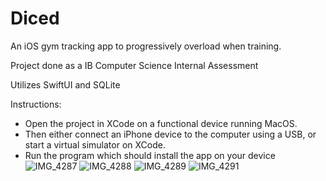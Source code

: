 # Diced
An iOS gym tracking app to progressively overload when training.

Project done as a IB Computer Science Internal Assessment

Utilizes SwiftUI and SQLite

Instructions:
- Open the project in XCode on a functional device running MacOS. 
- Then either connect an iPhone device to the computer using a USB, or start a virtual simulator on XCode. 
- Run the program which should install the app on your device	
![IMG_4287](https://user-images.githubusercontent.com/44971425/188290773-7b70b948-819d-45a7-af1c-3759cbbeb65d.jpg)
![IMG_4288](https://user-images.githubusercontent.com/44971425/188290774-c3d4975d-31aa-423c-8994-60b19af4bc0c.jpg)
![IMG_4289](https://user-images.githubusercontent.com/44971425/188290776-5640d06c-5531-43e6-88bc-65f49568a0b2.jpg)
![IMG_4291](https://user-images.githubusercontent.com/44971425/188290777-63d4238d-aacf-45f5-9252-12c7d071c785.jpg)
